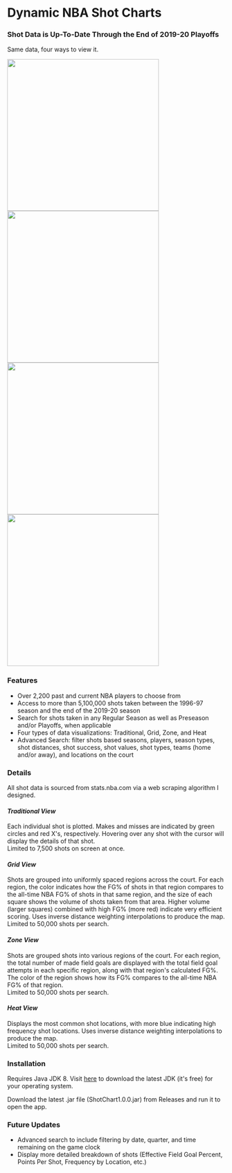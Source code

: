 # Dynamic NBA Shot Charts
### Shot Data is Up-To-Date Through the End of 2019-20 Playoffs

Same data, four ways to view it.
<div>
<img src="https://github.com/samnishita/Dynamic-NBA-Shot-Charts/blob/master/src/main/resources/images/SimpleTraditionalExample.png" height="350" width="350">
<img src="https://github.com/samnishita/Dynamic-NBA-Shot-Charts/blob/master/src/main/resources/images/SimpleGridExample.png" height="350" width="350">
<!div>
<div>
<img src="https://github.com/samnishita/Dynamic-NBA-Shot-Charts/blob/master/src/main/resources/images/SimpleZoneExample.png" height="350" width="350">
<img src="https://github.com/samnishita/Dynamic-NBA-Shot-Charts/blob/master/src/main/resources/images/SimpleHeatExample.png" height="350" width="350">
<!div>

### Features
* Over 2,200 past and current NBA players to choose from
* Access to more than 5,100,000 shots taken between the 1996-97 season and the end of the 2019-20 season
* Search for shots taken in any Regular Season as well as Preseason and/or Playoffs, when applicable
* Four types of data visualizations: Traditional, Grid, Zone, and Heat
* Advanced Search: filter shots based seasons, players, season types, shot distances, shot success, shot values, shot types, teams 
(home and/or away), and locations on the court


### Details
All shot data is sourced from stats.nba.com via a web scraping algorithm I designed.
<br><h4>*Traditional View*</h4>
Each individual shot is plotted. Makes and misses are indicated by green circles and red X's, respectively. 
Hovering over any shot with the cursor will display the details of that shot.
<br>Limited to 7,500 shots on screen at once.
<br><h4>*Grid View*</h4>
Shots are grouped into uniformly spaced regions across the court. For each region, the color indicates how the FG% of shots in that region
compares to the all-time NBA FG% of shots in that same region, and the size of each square shows the volume of shots taken from that area. 
Higher volume (larger squares) combined with high FG% (more red) indicate very efficient scoring. Uses inverse distance weighting interpolations to produce the map.
<br>Limited to 50,000 shots per search.
<br><h4>*Zone View*</h4>
Shots are grouped shots into various regions of the court. For each region, the total number of made field goals are displayed with the total field goal attempts in each specific region, along with 
that region's calculated FG%. The color of the region shows how its FG% compares to the all-time NBA FG% of that region.
<br>Limited to 50,000 shots per search.
<br><h4>*Heat View*</h4>
Displays the most common shot locations, with more blue indicating high frequency shot locations. Uses inverse distance weighting interpolations to produce the map.
<br>Limited to 50,000 shots per search.

### Installation
Requires Java JDK 8. Visit <a href ="https://www.oraclie.com/java/technologies/javase/javase-jdk8-downloads.html">here</a> to download the latest JDK 
(it's free) for your operating system.

Download the latest .jar file (ShotChart1.0.0.jar) from Releases and run it to open the app.

### Future Updates
* Advanced search to include filtering by date, quarter, and time remaining on the game clock
* Display more detailed breakdown of shots (Effective Field Goal Percent, Points Per Shot, Frequency by Location, etc.)
